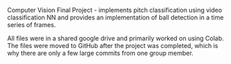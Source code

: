 Computer Vision Final Project - implements pitch classification using video classification NN and provides an implementation of ball detection in a time series of frames.


All files were in a shared google drive and primarily worked on using Colab. The files were moved to GitHub after the project was completed, which is why there are only a few large commits from one group member.
